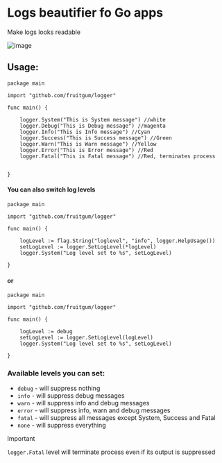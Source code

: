 # Logs beautifier fo Go apps

Make logs looks readable

![image](https://github.com/fruitgum/logger/assets/31319804/e5426ed2-efa1-470b-92b8-ac98c0a7b2ab)



## Usage:

```
package main

import "github.com/fruitgum/logger"

func main() {

    logger.System("This is System message") //white
    logger.Debug("This is Debug message") //magenta
    logger.Info("This is Info message") //Cyan
    logger.Success("This is Success message") //Green
    logger.Warn("This is Warn message") //Yellow
    logger.Error("This is Error message") //Red
    logger.Fatal("This is Fatal message") //Red, terminates process
    

}
```

#### You can also switch log levels
```
package main

import "github.com/fruitgum/logger"

func main() {

    logLevel := flag.String("loglevel", "info", logger.HelpUsage())
    setLogLevel := logger.SetLogLevel(*logLevel)
    logger.System("Log level set to %s", setLogLevel)
    
}

```
#### or
```
package main

import "github.com/fruitgum/logger"

func main() {

    logLevel := debug
    setLogLevel := logger.SetLogLevel(logLevel)
    logger.System("Log level set to %s", setLogLevel)
    
}

```
### Available levels you can set:
* `debug` - will suppress nothing
* `info` - will suppress debug messages
* `warn` - will suppress info and debug messages
* `error` - will suppress info, warn and debug messages
* `fatal` - will suppress all messages except System, Success and Fatal
* `none` - will suppress everything

> [!IMPORTANT]
> `logger.Fatal` level will terminate process even if its output is suppressed  